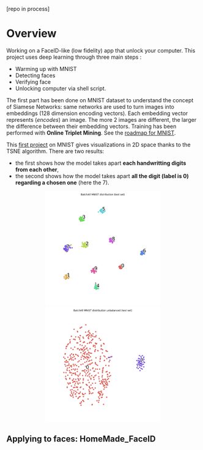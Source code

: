 [repo in process]
# Overview
Working on a FaceID-like (low fidelity) app that unlock your computer.
This project uses deep learning through three main steps :
- Warming up with MNIST
- Detecting faces
- Verifying face
- Unlocking computer via shell script.

The first part has been done on MNIST dataset to understand the concept of Siamese Networks: same  networks are used to turn images into embeddings (128 dimension encoding vectors). Each embedding vector represents (*encodes*) an image. The more 2 images are different, the larger the difference between their embedding vectors. Training has been performed with **Online Triplet Mining**. See the [roadmap for MNIST](https://github.com/E-delweiss/HomeMade_FaceID/wiki/Warming-up-with-MNIST).

This [first project](https://github.com/E-delweiss/HomeMade_FaceID/tree/main/imageVerification_MNIST) on MNIST gives visualizations in 2D space thanks to the TSNE algorithm. There are two results: 
* the first shows how the model takes apart **each handwritting digits from each other**, 
* the second shows how the model takes apart **all the digit (label is 0) regarding a chosen one** (here the 7).

<p align="center">
  <img src="imageVerification_MNIST/results/BatchAll MNIST distribution (test set).png?raw=true" alt="balanced_set" width="300"/>
  <img src="imageVerification_MNIST/results/BatchAll MNIST distribution unbalanced (test set).png?raw=true" alt="unbalanced_set" width="300"/>
</p>

## Applying to faces: HomeMade_FaceID
